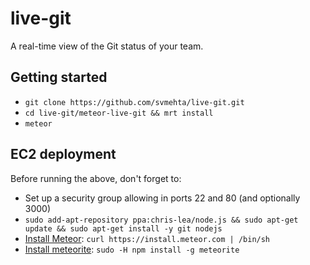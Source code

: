 live-git
========

A real-time view of the Git status of your team.


## Getting started

* `git clone https://github.com/svmehta/live-git.git`
* `cd live-git/meteor-live-git && mrt install`
* `meteor`

## EC2 deployment

Before running the above, don't forget to:
* Set up a security group allowing in ports 22 and 80 (and optionally 3000)
* `sudo add-apt-repository ppa:chris-lea/node.js && sudo apt-get update && sudo apt-get install -y git nodejs`
* [Install Meteor](http://docs.meteor.com/#quickstart): `curl https://install.meteor.com | /bin/sh`
* [Install meteorite](https://github.com/oortcloud/meteorite#installing-meteorite): `sudo -H npm install -g meteorite`


